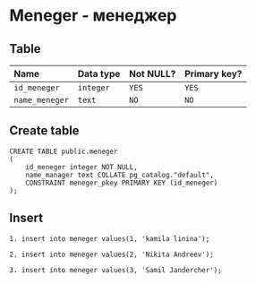 # Meneger - менеджер


## Table

| Name            | Data type     | Not NULL? | Primary key? |
|:--------------- |:--------------|:----------|:-------------|
| `id_meneger`    | `integer`     | `YES`     | `YES`        |
| `name_meneger`  | `text`        | `NO`      | `NO`         |

## Create table

```
CREATE TABLE public.meneger
(
    id_meneger integer NOT NULL,
    name_manager text COLLATE pg_catalog."default",
    CONSTRAINT meneger_pkey PRIMARY KEY (id_meneger)
);
```
## Insert

```
1. insert into meneger values(1, 'kamila linina');

2. insert into meneger values(2, 'Nikita Andreev');

3. insert into meneger values(3, 'Samil Jandercher');
```